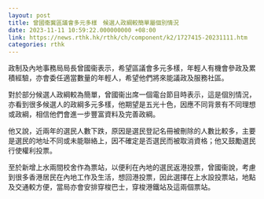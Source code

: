 ```yaml
---
layout: post
title: 曾國衞冀區議會多元多樣　候選人政綱較簡單屬個別情況
date: 2023-11-11 10:59:22.000000000 +08:00
link: https://news.rthk.hk/rthk/ch/component/k2/1727415-20231111.htm
categories: rthk
---
```


政制及內地事務局局長曾國衞表示，希望區議會多元多樣，年輕人有機會參政及累積經驗，亦會委任適當數量的年輕人，希望他們將來能議政及服務社區。

對於部分候選人政綱較為簡單，曾國衞出席一個電台節目時表示，這是個別情況，亦看到很多候選人的政綱多元多樣，他期望是五光十色，因應不同背景有不同理想或政綱，相信他們會進一步豐富資料及完善政綱。

他又說，近兩年的選民人數下跌，原因是選民登記名冊被刪除的人數比較多，主要是選民的地址不同或未能聯絡上，因不確定是否選民而被取消資格；他又鼓勵選民行使權利投票。

至於新增上水兩間校舍作為票站，以便利在內地的選民返港投票，曾國衞說，考慮到很多香港居民在內地工作及生活，想回港投票，因此選擇在上水設投票站，地點及交通較方便，當局亦會安排穿梭巴士，穿梭港鐵站及這兩個票站。

